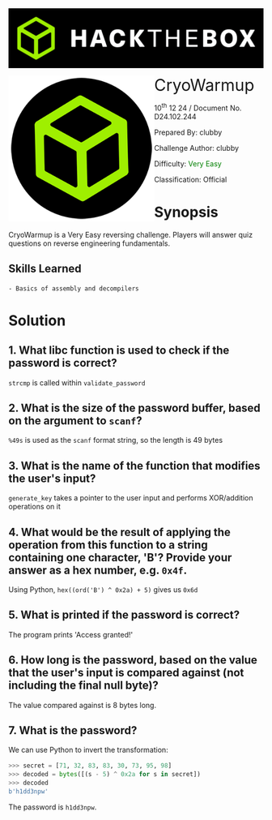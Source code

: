 <img src="../../assets/banner.png" style="zoom: 80%;" align=center />

<img src="../../assets/htb.png" style="zoom: 80%;" align='left' /><font size="6">CryoWarmup</font>

  10<sup>th</sup> 12 24 / Document No. D24.102.244

  Prepared By: clubby

  Challenge Author: clubby

  Difficulty: <font color=green>Very Easy</font>

  Classification: Official






# Synopsis

CryoWarmup is a Very Easy reversing challenge. Players will answer quiz questions on reverse engineering fundamentals.

## Skills Learned
    - Basics of assembly and decompilers

# Solution

## 1. What libc function is used to check if the password is correct?

`strcmp` is called within `validate_password`

## 2. What is the size of the password buffer, based on the argument to `scanf`?

`%49s` is used as the `scanf` format string, so the length is 49 bytes

## 3. What is the name of the function that modifies the user's input?

`generate_key` takes a pointer to the user input and performs XOR/addition operations on it

## 4. What would be the result of applying the operation from this function to a string containing one character, 'B'? Provide your answer as a hex number, e.g. `0x4f`.

Using Python, `hex((ord('B') ^ 0x2a) + 5)` gives us `0x6d`

## 5. What is printed if the password is correct?

The program prints 'Access granted!'

## 6. How long is the password, based on the value that the user's input is compared against (not including the final null byte)?

The value compared against is 8 bytes long.

## 7. What is the password?

We can use Python to invert the transformation:

```py
>>> secret = [71, 32, 83, 83, 30, 73, 95, 98]
>>> decoded = bytes([(s - 5) ^ 0x2a for s in secret])
>>> decoded
b'h1dd3npw'
```

The password is `h1dd3npw`.
